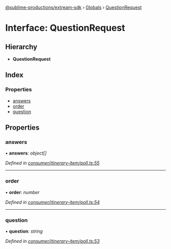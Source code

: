 [@sublime-productions/extream-sdk](../README.md) › [Globals](../globals.md) › [QuestionRequest](questionrequest.md)

# Interface: QuestionRequest

## Hierarchy

* **QuestionRequest**

## Index

### Properties

* [answers](questionrequest.md#answers)
* [order](questionrequest.md#order)
* [question](questionrequest.md#question)

## Properties

###  answers

• **answers**: *object[]*

*Defined in [consumer/itinerary-item/poll.ts:55](https://github.com/Extream-SaaS/ex-sdk/blob/83ee764/src/consumer/itinerary-item/poll.ts#L55)*

___

###  order

• **order**: *number*

*Defined in [consumer/itinerary-item/poll.ts:54](https://github.com/Extream-SaaS/ex-sdk/blob/83ee764/src/consumer/itinerary-item/poll.ts#L54)*

___

###  question

• **question**: *string*

*Defined in [consumer/itinerary-item/poll.ts:53](https://github.com/Extream-SaaS/ex-sdk/blob/83ee764/src/consumer/itinerary-item/poll.ts#L53)*

